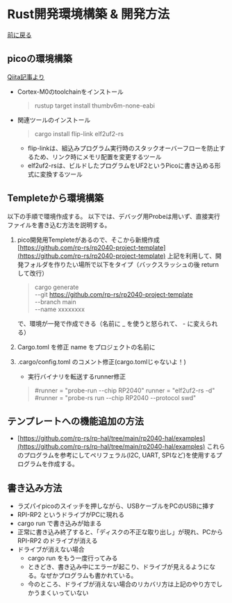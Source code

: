 # Rust開発環境構築 & 開発方法

[前に戻る](rp-pico.md)


picoの環境構築
--------------

[Qiita記事より](https://qiita.com/ochaochaocha3/items/1969d76debd6d3b42269)

- Cortex-M0のtoolchainをインストール
    >rustup target install thumbv6m-none-eabi
- 関連ツールのインストール
    >cargo install flip-link elf2uf2-rs
    - flip-linkは、組込みプログラム実行時のスタックオーバーフローを防止するため、リンク時にメモリ配置を変更するツール
    - elf2uf2-rsは、ビルドしたプログラムをUF2というPicoに書き込める形式に変換するツール


Templeteから環境構築
----------------------

以下の手順で環境作成する。
以下では、デバッグ用Probeは用いず、直接実行ファイルを書き込む方法を説明する。

1. pico開発用Templeteがあるので、そこから新規作成  [https://github.com/rp-rs/rp2040-project-template](https://github.com/rp-rs/rp2040-project-template)
上記を利用して、開発フォルダを作りたい場所で以下をタイプ（バックスラッシュの後 return して改行）
    > cargo generate \
       --git https://github.com/rp-rs/rp2040-project-template \
       --branch main \
       --name xxxxxxxx

    で、環境が一発で作成できる（名前に _ を使うと怒られて、 - に変えられる）

1. Cargo.toml を修正
name をプロジェクトの名前に

1. .cargo/config.toml のコメント修正(cargo.tomlじゃないよ！)
    - 実行バイナリを転送するrunner修正
    > #runner = "probe-run --chip RP2040"
    > runner = "elf2uf2-rs -d"
    > #runner = "probe-rs run --chip RP2040 --protocol swd"


テンプレートへの機能追加の方法
----------------------------

- [https://github.com/rp-rs/rp-hal/tree/main/rp2040-hal/examples](https://github.com/rp-rs/rp-hal/tree/main/rp2040-hal/examples)
    これらのプログラムを参考にしてペリフェラル(I2C, UART, SPIなど)を使用するプログラムを作成する。


書き込み方法
-------------------

- ラズパイpicoのスイッチを押しながら、USBケーブルをPCのUSBに挿す
- RPI-RP2 というドライブがPCに現れる
- cargo run で書き込みが始まる
- 正常に書き込み終了すると、「ディスクの不正な取り出し」が現れ、PCから RPI-RP2 のドライブが消える
- ドライブが消えない場合
    - cargo run をもう一度行ってみる
    - ときどき、書き込み中にエラーが起こり、ドライブが見えるようになる。なぜかプログラムも書かれている。
    - 今のところ、ドライブが消えない場合のリカバリ方は上記のやり方でしかうまくいっていない
